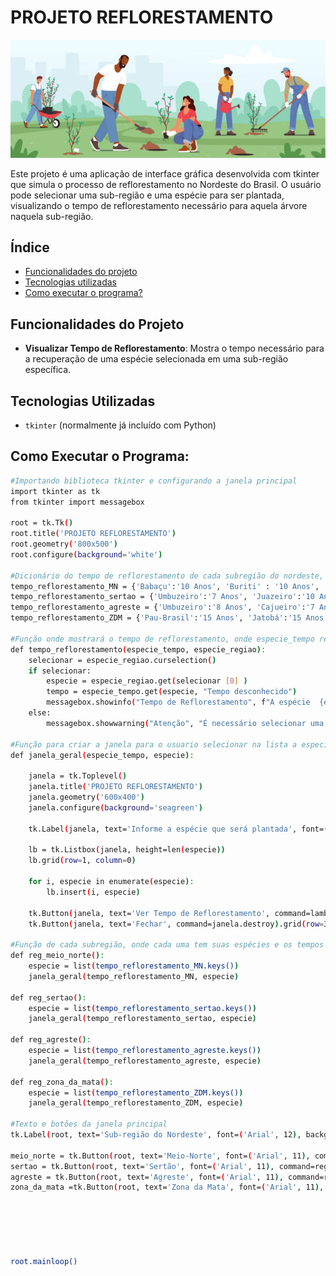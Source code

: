 # PROJETO REFLORESTAMENTO
![projetoreflorestamento](./projeto%20reflorestamento.jpg)

Este projeto é uma aplicação de interface gráfica desenvolvida com tkinter que simula o processo de reflorestamento no Nordeste do Brasil. O usuário pode selecionar uma sub-região e uma espécie para ser plantada, visualizando o tempo de reflorestamento necessário para aquela árvore naquela sub-região.
## Índice
- <a href= "#-Funcionalidades"> Funcionalidades do projeto </a>
- <a href= "#-Tecnologias"> Tecnologias utilizadas </a>
- <a href= "#-Executar"> Como executar o programa? </a>
## Funcionalidades do Projeto
- **Visualizar Tempo de Reflorestamento**: Mostra o tempo necessário para a recuperação de uma espécie selecionada em uma sub-região específica.
## Tecnologias Utilizadas
- `tkinter` (normalmente já incluído com Python)
## Como Executar o Programa:

```bash
#Importando biblioteca tkinter e configurando a janela principal
import tkinter as tk
from tkinter import messagebox

root = tk.Tk()
root.title('PROJETO REFLORESTAMENTO')
root.geometry('800x500')
root.configure(background='white')

#Dicionário do tempo de reflorestamento de cada subregião do nordeste, contendo chave (especie) e valor (tempo do reflorestamento).
tempo_reflorestamento_MN = {'Babaçu':'10 Anos', 'Buriti' : '10 Anos', 'Carnaúba': '8 Anos', 'Pequi':'15 Anos', 'Cajuí':'7 Anos', 'Anajá':'10 Anos'}
tempo_reflorestamento_sertao = {'Umbuzeiro':'7 Anos', 'Juazeiro':'10 Anos', 'Mandacaru':'5 Anos', 'Xique-Xique':'8 Anos', 'Aroeira do sertão':'15 Anos', 'Catingueira':'6 Anos', 'Jurema Preta':'7 Anos', 'Quixabeira':'10 Anos'}
tempo_reflorestamento_agreste = {'Umbuzeiro':'8 Anos', 'Cajueiro':'7 Anos', 'Juazeiro':'10 Anos', 'Pereiro':'10 Anos', 'Sabiá':'5 Anos', 'Ipê-Roxo':'12 Anos', 'Mulungu':'5 Anos', 'Angico':'8 Anos', 'Catingueira':'6 Anos'}
tempo_reflorestamento_ZDM = {'Pau-Brasil':'15 Anos', 'Jatobá':'15 Anos', 'Suxupira':'12 Anos', 'Gameleira':'8 Anos', 'Ingá': '5 Anos', 'Ipê-Amarelo':'10 Anos'}

#Função onde mostrará o tempo de reflorestamento, onde especie_tempo recebe o dicionario das regiões dos tempos de reflorestamento e especie_regiao é a lista desses dicionários
def tempo_reflorestamento(especie_tempo, especie_regiao):
    selecionar = especie_regiao.curselection()
    if selecionar:
        especie = especie_regiao.get(selecionar [0] ) 
        tempo = especie_tempo.get(especie, "Tempo desconhecido")
        messagebox.showinfo("Tempo de Reflorestamento", f"A espécie  {especie}, leva {tempo} anos para se recuperar na sub-região escolhida.")
    else:
        messagebox.showwarning("Atenção", "É necessário selecionar uma espécie.")

#Função para criar a janela para o usuario selecionar na lista a especie que deseja
def janela_geral(especie_tempo, especie):

    janela = tk.Toplevel()
    janela.title('PROJETO REFLORESTAMENTO')
    janela.geometry('600x400')
    janela.configure(background='seagreen')

    tk.Label(janela, text='Informe a espécie que será plantada', font=('Arial', 12)).grid(row=0, column=0)

    lb = tk.Listbox(janela, height=len(especie))
    lb.grid(row=1, column=0)

    for i, especie in enumerate(especie): 
        lb.insert(i, especie)

    tk.Button(janela, text='Ver Tempo de Reflorestamento', command=lambda: tempo_reflorestamento(especie_tempo, lb )).grid(row=2, column=0) 
    tk.Button(janela, text='Fechar', command=janela.destroy).grid(row=3, column=0)

#Função de cada subregião, onde cada uma tem suas espécies e os tempos de reflorestamento
def reg_meio_norte():
    especie = list(tempo_reflorestamento_MN.keys())
    janela_geral(tempo_reflorestamento_MN, especie)

def reg_sertao():
    especie = list(tempo_reflorestamento_sertao.keys())
    janela_geral(tempo_reflorestamento_sertao, especie)

def reg_agreste():
    especie = list(tempo_reflorestamento_agreste.keys())
    janela_geral(tempo_reflorestamento_agreste, especie)

def reg_zona_da_mata():
    especie = list(tempo_reflorestamento_ZDM.keys())
    janela_geral(tempo_reflorestamento_ZDM, especie)

#Texto e botões da janela principal
tk.Label(root, text='Sub-região do Nordeste', font=('Arial', 12), background='seagreen').grid(row=0, column=0)

meio_norte = tk.Button(root, text='Meio-Norte', font=('Arial', 11), command=reg_meio_norte).grid(row=1, column=0)
sertao = tk.Button(root, text='Sertão', font=('Arial', 11), command=reg_sertao).grid(row=2, column=0)
agreste = tk.Button(root, text='Agreste', font=('Arial', 11), command=reg_agreste).grid(row=3, column=0)
zona_da_mata =tk.Button(root, text='Zona da Mata', font=('Arial', 11), command=reg_zona_da_mata).grid(row=4, column=0)






root.mainloop()
```
